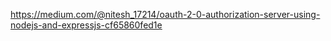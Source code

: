 

https://medium.com/@nitesh_17214/oauth-2-0-authorization-server-using-nodejs-and-expressjs-cf65860fed1e
